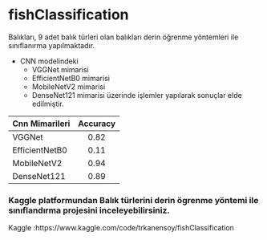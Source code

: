 # fishClassification

Balıkları, 9 adet balık türleri olan balıkları derin öğrenme yöntemleri ile sınıflanırma yapılmaktadır. 

- CNN modelindeki
  * VGGNet mimarisi
  * EfficientNetB0 mimarisi
  *  MobileNetV2 mimarisi
  *  DenseNet121 mimarisi  üzerinde işlemler yapılarak sonuçlar elde edilmiştir.





| Cnn Mimarileri  | Accuracy   |
| --|:-------:|
|VGGNet   | 0.82  |
| EfficientNetB0  | 0.11   |
| MobileNetV2  | 0.94     |
|  DenseNet121  |0.89     |


<h3 align="left">Kaggle platformundan  Balık türlerini derin ögrenme yöntemi ile sınıflandırma projesini inceleyebilirsiniz.</h3>
Kaggle :https://www.kaggle.com/code/trkanensoy/fishClassification
